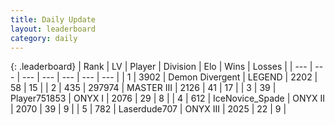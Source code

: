 ```yaml
---
title: Daily Update
layout: leaderboard
category: daily
---
```


{: .leaderboard}
| Rank | LV | Player | Division | Elo | Wins | Losses |
| --- | --- | --- | --- | --- | --- | --- |
| <span data-change="5">1</span> | 3902 | <span title="ID: 370081">Demon Divergent</span> | LEGEND | <span data-change="244">2202</span> | <span data-change="44">58</span> | <span data-change="9">15</span> |
| <span data-change="5">2</span> | 435 | <span title="ID: 544038">297974</span> | MASTER III | <span data-change="184">2126</span> | <span data-change="17">41</span> | <span data-change="3">17</span> |
| <span data-change="17">3</span> | 39 | <span title="ID: 751853">Player751853</span> | ONYX I | <span data-change="183">2076</span> | <span data-change="18">29</span> | <span data-change="2">8</span> |
| <span data-change="0">4</span> | 612 | <span title="ID: 597289">IceNovice_Spade</span> | ONYX II | <span data-change="96">2070</span> | <span data-change="18">39</span> | <span data-change="4">9</span> |
| <span data-change="-3">5</span> | 782 | <span title="ID: 372321">Laserdude707</span> | ONYX III | <span data-change="0">2025</span> | <span data-change="0">22</span> | <span data-change="0">9</span> |